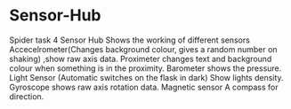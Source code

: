 # Sensor-Hub
Spider task 4
Sensor Hub
Shows the working of different sensors
Accecelrometer(Changes background colour, gives a random number on shaking) ,show raw axis data.
Proximeter changes text and background colour when something is in the proximity.
Barometer shows the pressure.
Light Sensor (Automatic switches on the flask in dark) Show lights density.
Gyroscope shows raw axis rotation data.
Magnetic sensor A compass for direction.
